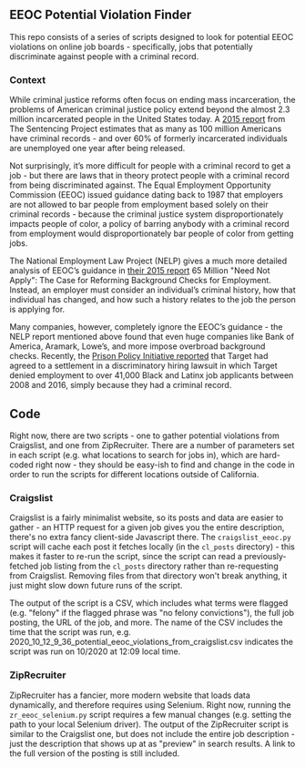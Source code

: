 ## EEOC Potential Violation Finder
This repo consists of a series of scripts designed to look for potential EEOC violations on online job boards - specifically, jobs that potentially discriminate against people with a criminal record.

### Context
While criminal justice reforms often focus on ending mass incarceration, the problems of American criminal justice policy extend beyond the almost 2.3 million incarcerated people in the United States today. A [2015 report](https://www.sentencingproject.org/wp-content/uploads/2015/11/Americans-with-Criminal-Records-Poverty-and-Opportunity-Profile.pdf) from The Sentencing Project estimates that as many as 100 million Americans have criminal records - and over 60% of formerly incarcerated individuals are unemployed one year after being released.

Not surprisingly, it’s more difficult for people with a criminal record to get a job - but there are laws that in theory protect people with a criminal record from being discriminated against. The Equal Employment Opportunity Commission (EEOC) issued guidance dating back to 1987 that employers are not allowed to bar people from employment based solely on their criminal records - because the criminal justice system disproportionately impacts people of color, a policy of barring anybody with a criminal record from employment would disproportionately bar people of color from getting jobs.

The National Employment Law Project (NELP) gives a much more detailed analysis of EEOC’s guidance in [their 2015 report](https://www.nelp.org/wp-content/uploads/2015/03/65_Million_Need_Not_Apply.pdf) 65 Million "Need Not Apply": The Case for Reforming Background Checks for Employment. Instead, an employer must consider an individual’s criminal history, how that individual has changed, and how such a history relates to the job the person is applying for.

Many companies, however, completely ignore the EEOC’s guidance - the NELP report mentioned above found that even huge companies like Bank of America, Aramark, Lowe’s, and more impose overbroad background checks. Recently, the [Prison Policy Initiative reported](https://www.prisonpolicy.org/blog/2018/04/11/target_settlement/) that Target had agreed to a settlement in a discriminatory hiring lawsuit in which Target denied employment to over 41,000 Black and Latinx job applicants between 2008 and 2016, simply because they had a criminal record.

## Code
Right now, there are two scripts - one to gather potential violations from Craigslist, and one from ZipRecruiter. There are a number of parameters set in each script (e.g. what locations to search for jobs in), which are hard-coded right now - they should be easy-ish to find and change in the code in order to run the scripts for different locations outside of California.

### Craigslist
Craigslist is a fairly minimalist website, so its posts and data are easier to gather - an HTTP request for a given job gives you the entire description, there's no extra fancy client-side Javascript there. The `craigslist_eeoc.py` script will cache each post it fetches locally (in the `cl_posts` directory) - this makes it faster to re-run the script, since the script can read a previously-fetched job listing from the `cl_posts` directory rather than re-requesting from Craigslist. Removing files from that directory won't break anything, it just might slow down future runs of the script.

The output of the script is a CSV, which includes what terms were flagged (e.g. "felony" if the flagged phrase was "no felony convictions"), the full job posting, the URL of the job, and more. The name of the CSV includes the time that the script was run, e.g. 2020_10_12_9_36_potential_eeoc_violations_from_craigslist.csv indicates the script was run on 10/2020 at 12:09 local time.

### ZipRecruiter
ZipRecruiter has a fancier, more modern website that loads data dynamically, and therefore requires using Selenium. Right now, running the `zr_eeoc_selenium.py` script requires a few manual changes (e.g. setting the path to your local Selenium driver). The output of the ZipRecruiter script is similar to the Craigslist one, but does not include the entire job description - just the description that shows up at as "preview" in search results. A link to the full version of the posting is still included.